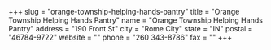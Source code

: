 +++
slug = "orange-township-helping-hands-pantry"
title = "Orange Township Helping Hands Pantry"
name = "Orange Township Helping Hands Pantry"
address = "190 Front St"
city = "Rome City"
state = "IN"
postal = "46784-9722"
website = ""
phone = "260 343-8786"
fax = ""
+++
